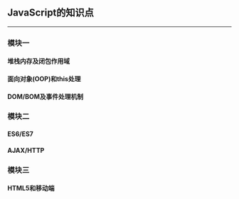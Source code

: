 ## JavaScript的知识点

---

### 模块一

#### 堆栈内存及闭包作用域

#### 面向对象(OOP)和this处理

#### DOM/BOM及事件处理机制

### 模块二

#### ES6/ES7

#### AJAX/HTTP

### 模块三

#### HTML5和移动端